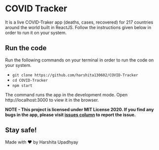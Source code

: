 # COVID Tracker

It is a live COVID-Traker app (deaths, cases, recovered) for 217 countries around the world built in ReactJS. Follow the instructions given below in order to run it on your system.

## Run the code

Run the following commands on your terminal in order to run the code on your system.

* `git clone https://github.com/harshita130602/COVID-Tracker`
* `cd COVID-Tracker`
* `npm start` 

The command runs the app in the development mode. Open http://localhost:3000 to view it in the browser.

**NOTE - This project is licensed under MIT License 2020. If you find any bugs in the app, please visit [issues column](https://github.com/harshita130602/COVID-Tracker/issues) to report the issue.** 

## Stay safe!

Made with :heart: by Harshita Upadhyay
